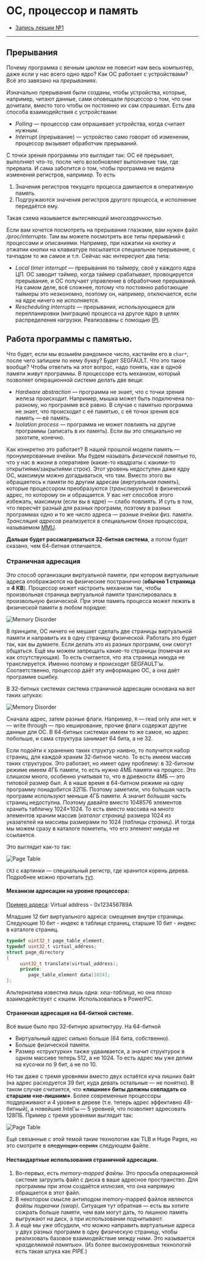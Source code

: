 # ОС, процессор и память
- [Запись лекции №1](https://www.youtube.com/watch?v=_IN8qnFsFC4&list=PLEqBXmHRUSc0yuPnpqcGsJCtm8JgaVcNS&index=6&ab_channel=%D0%94%D0%BC%D0%B8%D1%82%D1%80%D0%B8%D0%B9)
---
## Прерывания

Почему программа с вечным циклом не повесит нам весь компьютер, даже если у нас всего одно ядро? Как ОС работает с устройствами? Всё это завязано на *прерываниях*.

Изначально прерывания были созданы, чтобы устройства, которые, например, читают данные, сами оповещали процессор о том, что они дочитали, вместо того чтобы он постоянно их сам спрашивал. Есть два способа взаимодействия с устройствами:
- *Polling* — процессор сам опрашивает устройства, когда считает нужным.
- *Interrupt* (прерывание) — устройство само говорит об изменении, процессор вызывает обработчик прерываний.

С точки зрения программы это выглядит так: ОС её прерывает, выполняет что-то, после чего возобновляет выполнение там, где прервала. И сама заботится о том, чтобы программа не видела изменения регистров, например. То есть 
1) Значения регистров текущего процесса дампаются в оперативную память.
2) Подгружаются значения регистров другого процесса, и исполнение передаётся ему.

Такая схема называется *вытесняющей многозадачностью*.

Если вам хочется посмотреть на прерывания глазками, вам нужен файл */proc/interrupts*. Там вы можете посмотреть все типы прерываний с процессами и описаниями. Например, при нажатии на кнопку и отжатии кнопки на клавиатуре посылается специальное прерывание, с тачпадом то же самое и т.п. Сейчас нас интересуют два типа:
- *Local timer interrupt* — прерывания по таймеру, своё у каждого ядра ЦП. ОС заводит таймер, когда таймер срабатывает, провоцируется прерывание, и ОС получает управление в обработчике прерываний. На самом деле, всё сложнее, потому что постоянно работающие таймеры это неэкономно, поэтому он, например, отключается, если на ядре ничего не исполняется.
- *Rescheduling interrupts* — прерывания, использующиеся для перепланировки (миграции) процесса на другое ядро в целях распределения нагрузки. Реализованы с помощью [IPI](https://en.wikipedia.org/wiki/Inter-processor_interrupt).


## Работа программы с памятью.
Что будет, если мы возьмём рандомное число, кастанём его в `char*`, после чего запишем по нему букву? Будет SEGFAULT. Что это такое вообще? Чтобы ответить на этот вопрос, надо понять, как в одной памяти живут программы. В процессоре есть механизм, который позволяет операционной системе делать две вещи:
- *Hardware abstraction* — программа не знает, что с точки зрения железа происходит. Например, мышка может быть подключена по-разному, но программе всё равно. В случае с памятью программа не знает, что происходит с её памятью, с её точки зрения вся память — её память.
- *Isolation process* — программа не может повлиять на другие программы (записать в их память). Если вы это специально не захотите, конечно.

Как конкретно это работает? В нашей прошлой модели память — пронумерованные ячейки. Мы будем называть *физической памятью* то, что у нас в жизни в оперативке (какие-то квадраты с какими-то открытиями/закрытиями строк). Этот уровень недоступен даже ядру ОС, максимум можно догадываться, что там. Вместо этого вы обращаетесь к памяти по другим адресам (*виртуальная память*), которые процессором преобразуются (*транслируются*) в физический адрес, по которому он и обращается. У вас нет способов этого избежать, максимум (если вы в ядре) — слабо повлиять. И суть в том, что пересчёт разный для разных программ, поэтому в разных программах одно и то же число адреса — разные ячейки физ. памяти. *Трансляция адресов* реализуется в специальном блоке процессора, называемом [MMU](https://en.wikipedia.org/wiki/Memory_management_unit).

**Дальше будет рассматриваться 32-битная система**, а потом будет сказано, чем 64-битная отличается.
### Страничная адресация
Это способ организации виртуальной памяти, при котором виртуальные адреса отображаются на физические постранично (**обычно 1 страница = 4 КB**). Процессор может настроить механизм так, чтобы произвольная страница виртуальной памяти транслировалась в произвольную физической. При этом память процесса может лежать в физической памяти в любом порядке:

![Memory Disorder](./images/02.15_memory_disorder.png)

В принципе, ОС ничего не мешает сделать две страницы виртуальной памяти и направить их в одну страницу физической. Работать это будет так, как вы думаете. Если делать это из разных программ, они смогут общаться. Ещё мы можем запрещать какие-то страницы (помечая их как отсутствующая). То есть считается, что эта страница никуда не транслируется. Именно поэтому и происходят SEGFAULT'ы. Соответственно, процессор даёт эту информацию ОС, а она даёт программе ошибку.

В 32-битных системах система страничной адресации основана на вот таких штуках:

![Memory Disorder](./images/02-OS/Translation-tree-unit.svg)

Сначала адрес, затем разные флаги. Например, `R` — read only или нет. `W` — write through — про кеширование, прочие флаги содержат другие данные для ОС. В 64-битных системах имеем то же самое, но адрес побольше, и сама структура занимает 64 бита, а не 32.

Если подойти к хранению таких структур наивно, то получится набор страниц, для каждой храним 32-битное число. То есть имеем массив таких структурок. Это работает, но имеет одну проблему: в 32-битном режиме имеем 4ГБ памяти, то есть нужно 4МБ памяти на процесс. Это слишком много, особенно учитывая то, что в древности 4МБ — это типовой размер был. А в наше время в 64-битном режиме на одну программу понадобится 32ПБ. Поэтому заметили, что бо́льшая часть программ используют
меньше 4ГБ памяти. А значит бо́льшая часть страниц недоступна. Поэтому давайте вместо 1048576
элементов хранить табличку 1024×1024. То есть вместо массива на много элементов храним массив (*каталог страниц*) размера 1024 из указателей на массивы размерами по 1024 (*таблицы страниц*). И тогда мы можем сразу в каталоге пометить, что его элемент никуда не ссылается.

Это выглядит как-то так:

<!-- ![Page Table](./images/02.15_page_table.png) Это в нашем курсе было позже. -->
<!-- ![Page Table](./images/02.15_page_tables.png) Это на x64 так выглядит. -->
![Page Table](./images/02-OS/Page-Table-x86.png)
<!-- Для ускорения трансляции применяется специальный кеш TLB (Translation lookaside buffer). `-->

`CR3` с картинки — специальный регистр, где хранится корень дерева. Подробнее можно прочитать [тут](https://wiki.osdev.org/Paging).

#### Механизм адресации на уровне процессора:
<u>Пример адреса</u>:
Virtual address - 0x123456789A

Младшие 12 бит виртуального адреса: смещение внутри страницы. Следующие 10 бит - индекс в таблице страниц, старшие 10 бит - индекс в каталоге страниц.  
```c++
typedef uint32_t page_table_element;
typedef uint32_t virtual_address;
struct page_directory
{
     uint32_t translate(virtual_address);
     private:
     	page_table_element data[1024];
};
```
Альтернатива известна лишь одна: *хеш-таблица*, но она плохо взаимодействует с кэшем. Использовалась в PowerPC.

#### Страничная адресация на 64-битной системе.
Всё выше было про 32-битную архитектуру. На 64-битной
- Виртуальный адрес сильно больше (64 бита, собственно).
- Больше физической памяти.
- Размер «структурки» также удваивается, а значит структурок в
одном массиве теперь 512, а не 1024. То есть адрес мы уже делим на кусочки по 9 бит, а не по 10.

Но так даже с тремя уровнями вместо двух остаётся куча лишних байт (на адрес расходуется 39 бит, куда девать остальные — не понятно). В таком случае считается, что **«лишние» биты должны совпадать со старшим «не-лишним»**. Более современные процессоры поддерживают и 4 уровня в дереве (т.е. теперь адрес эффективно 48-битный), а новейшие Intel'ы — 5 уровней, что позволяет адресовать 128ПБ. Пример с тремя уровнями выглядит так:

![Page Table](./images/02.15_page_tables.png)

Ещё связанные с этой темой такие технологии как TLB и Huge Pages, но это смотрите в ~~следующих сериях~~ следующем файле.
#### Нестандартные использования страничной адресации.
1) Во-первых, есть *memory-mapped файлы*. Это просьба операционной системе загрузить файл с диска в ваше адресное пространство. Для программы при этом создаётся иллюзия, что она напрямую обращается в этот файл.
2) В некотором смысле антиподом memory-mapped файлов являются *файлы подкачки (swap)*. Ситуация тут обратная — есть вы хотите сожрать больше памяти, чем вам могут дать, то лишнюю память выгружают на диск, а при использовании подчитывают.
3) А ещё мы уже обсудили, что можно направить виртуальные адреса у двух разных программ в одну физическую страницу, чтобы реализовать базовое взаимодействие между ними. Это называется «*разделяемой памятью*». (Из более высокоуровневых технологий есть такая штука как *PIPE*.)
